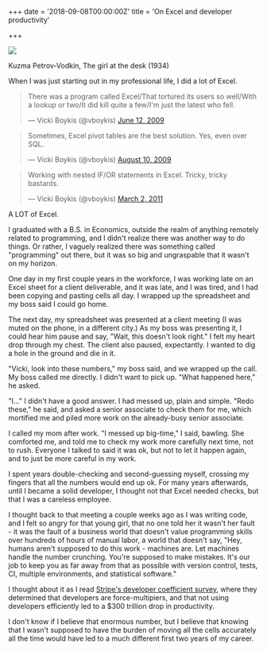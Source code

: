 +++
date = '2018-09-08T00:00:00Z'
title = 'On Excel and developer productivity'

+++

<meta name="twitter:card" content="summary">
<meta name="twitter:site" content="@vboykis">
<meta name="twitter:creator" content="@vboykis">
<meta name="twitter:title" content="On Excel and developer productivity">
<meta name="twitter:description" content="Reflections on an early career spent in spreadsheets. ">
<meta name="twitter:image" content="https://raw.githubusercontent.com/veekaybee/veekaybee.github.io/master/images/girldesk.png">

![](https://raw.githubusercontent.com/veekaybee/veekaybee.github.io/master/images/girldesk.png)

Kuzma Petrov-Vodkin, The girl at the desk (1934)

When I was just starting out in my professional life, I did a lot of Excel. 

<blockquote class="twitter-tweet" data-lang="en"><p lang="en" dir="ltr">There was a program called Excel/That tortured its users so well/With a lookup or two/It did kill quite a few/I&#39;m just the latest who fell.</p>&mdash; Vicki Boykis (@vboykis) <a href="https://twitter.com/vboykis/status/2132801109?ref_src=twsrc%5Etfw">June 12, 2009</a></blockquote>
<script async src="https://platform.twitter.com/widgets.js" charset="utf-8"></script>


<blockquote class="twitter-tweet" data-lang="en"><p lang="en" dir="ltr">Sometimes, Excel pivot tables are the best solution.  Yes, even over SQL.</p>&mdash; Vicki Boykis (@vboykis) <a href="https://twitter.com/vboykis/status/3228269090?ref_src=twsrc%5Etfw">August 10, 2009</a></blockquote>
<script async src="https://platform.twitter.com/widgets.js" charset="utf-8"></script>


<blockquote class="twitter-tweet" data-lang="en"><p lang="en" dir="ltr">Working with nested IF/OR statements in Excel. Tricky, tricky bastards.</p>&mdash; Vicki Boykis (@vboykis) <a href="https://twitter.com/vboykis/status/42961231362924544?ref_src=twsrc%5Etfw">March 2, 2011</a></blockquote>
<script async src="https://platform.twitter.com/widgets.js" charset="utf-8"></script>

A LOT of Excel.

I graduated with a B.S. in Economics, outside the realm of anything remotely related to programming, and I didn't realize there was another way to do things. Or rather, I vaguely realized there was something called "programming" out there, but it was so big and ungraspable that it wasn't on my horizon. 

One day in my first couple years in the workforce, I was working late on an Excel sheet for a client deliverable, and it was late, and I was tired, and I had been copying and pasting cells all day. I wrapped up the spreadsheet and my boss said I could go home. 

The next day, my spreadsheet was presented at a client meeting (I was muted on the phone, in a different city.) As my boss was presenting it, I could hear him pause and say, "Wait, this doesn't look right." I felt my heart drop through my chest. The client also paused, expectantly. I wanted to dig a hole in the ground and die in it. 

"Vicki, look into these numbers," my boss said, and we wrapped up the call. My boss called me directly. I didn't want to pick up. "What happened here," he asked. 

"I..." I didn't have a good answer. I had messed up, plain and simple. "Redo these," he said, and asked a senior associate to check them for me, which mortified me and piled more work on the already-busy senior associate. 

I called my mom after work. "I messed up big-time," I said, bawling. She comforted me, and told me to check my work more carefully next time, not to rush. Everyone I talked to said it was ok, but not to let it happen again, and to just be more careful in my work. 

I spent years double-checking and second-guessing myself, crossing my fingers that all the numbers would end up ok. For many years afterwards, until I became a solid developer, I thought not that Excel needed checks, but that I was a careless employee. 

I thought back to that meeting a couple weeks ago as I was writing code, and I felt so angry for that young girl, that no one told her it wasn't her fault - it was the fault of a business world that doesn't value programming skills over hundreds of hours of manual labor, a world that doesn't say, "Hey, humans aren't supposed to do this work - machines are. Let machines handle the number crunching. You're supposed to make mistakes. It's our job to keep you as far away from that as possible with version control, tests, CI, multiple environments, and statistical software."

I thought about it as I read [Stripe's developer coefficient survey](https://stripe.com/files/reports/the-developer-coefficient.pdf), where they determined that developers are force-multipiers, and that not using developers efficiently led to a $300 trillion drop in productivity. 

I don't know if I believe that enormous number, but I believe that knowing that I wasn't supposed to have the burden of moving all the cells accurately all the time would have led to a much different first two years of my career. 






